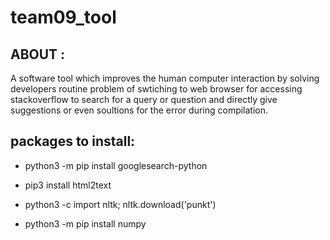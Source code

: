 # team09_tool

## ABOUT :
A software tool which improves the human computer interaction by solving developers routine problem of swtiching to web browser for accessing stackoverflow to search for a query or question and directly give suggestions or even soultions for the error during compilation.

## packages to install:

* python3 -m pip install googlesearch-python

* pip3 install html2text

* python3 -c import nltk; nltk.download('punkt')

* python3 -m pip install numpy


